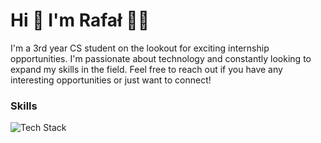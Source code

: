 Hi 👋 I'm Rafał 👨‍💻
===================

I'm a 3rd year CS student on the lookout for exciting internship opportunities. I'm passionate about technology and constantly looking to expand my skills in the field. Feel free to reach out if you have any interesting opportunities or just want to connect!

### Skills

<p align="left"><img src="https://skillicons.dev/icons?i=java,idea,spring,hibernate,mysql,git,ts,react,flutter,cs&perline=16" alt="Tech Stack" /> </p>


